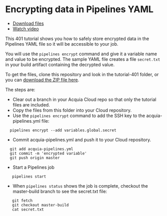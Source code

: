 # Encrypting data in Pipelines YAML

* [Download files](http://tutorials.pipeline-dev.services.acquia.io/pipelinestutorial401.zip)
* [Watch video](https://player.vimeo.com/video/184398697)

This 401 tutorial shows you how to safely store encrypted data in the Pipelines YAML file so it will be accessible to your job.

You will use the ```pipelines encrypt``` command and give it a variable name and value to be encrypted. The sample YAML file creates a file ```secret.txt``` in your build artifact containing the decrypted value.

To get the files, clone this repository and look in the tutorial-401 folder, or you can [download the ZIP file here](http://tutorials.pipeline-dev.services.acquia.io/pipelinestutorial401.zip).

The steps are:

* Clear out a branch in your Acquia Cloud repo so that only the tutorial files are included.
* Copy the files from this folder into your Cloud repository.
* Use the ```pipelines encrypt``` command to add the SSH key to the
acquia-pipelines.yml file:
```
  pipelines encrypt --add variables.global.secret
```
* Commit acquia-pipelines.yml and push it to your Cloud repository.
```
  git add acquia-pipelines.yml
  git commit -m 'encrypted variable'
  git push origin master
```
* Start a Pipelines job
```
   pipelines start
```
* When ```pipelines status``` shows the job is complete, checkout the master-build branch to see the secret.txt file:
```
   git fetch
   git checkout master-build
   cat secret.txt
```
